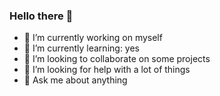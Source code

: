 ### Hello there 👋


- 🔭 I’m currently working on myself
- 🌱 I’m currently learning: yes
- 👯 I’m looking to collaborate on some projects
- 🤔 I’m looking for help with a lot of things
- 💬 Ask me about anything

